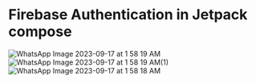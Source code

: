 # Firebase Authentication in Jetpack compose
![WhatsApp Image 2023-09-17 at 1 58 19 AM](https://github.com/YadavYashvant/Compose-FirebaseAuth/assets/113130559/9b980dbd-7aa9-494a-9a6d-f38fcbb9959e)
![WhatsApp Image 2023-09-17 at 1 58 19 AM(1)](https://github.com/YadavYashvant/Compose-FirebaseAuth/assets/113130559/5062ce3e-b319-4e80-9046-59af783d9101)
![WhatsApp Image 2023-09-17 at 1 58 18 AM](https://github.com/YadavYashvant/Compose-FirebaseAuth/assets/113130559/e2a0665e-f523-4412-9888-692c056e69d8)
